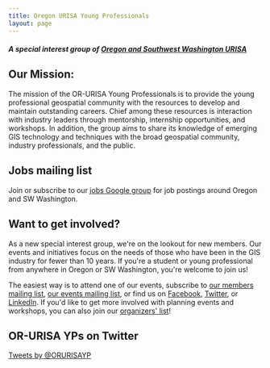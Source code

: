 ```yaml
---
title: Oregon URISA Young Professionals
layout: page
---
```


##### _A special interest group of [Oregon and Southwest Washington URISA](http://orurisa.org/)_

## Our Mission:

The mission of the OR-URISA Young Professionals is to provide the young professional geospatial community with the resources to develop and maintain outstanding careers. Chief among these resources is interaction with industry leaders through mentorship, internship opportunities, and workshops. In addition, the group aims to share its knowledge of emerging GIS technology and techniques with the broad geospatial community, industry professionals, and the public.

## Jobs mailing list

Join or subscribe to our [jobs Google group](https://groups.google.com/forum/?fromgroups=#!forum/orurisa-yp-jobs) for job postings around Oregon and SW Washington.

## Want to get involved?

As a new special interest group, we're on the lookout for new members. Our events and initiatives focus on the needs of those who have been in the GIS industry for fewer than 10 years. If you're a student or young professional from anywhere in Oregon or SW Washington, you're welcome to join us!

The easiest way is to attend one of our events, subscribe to [our members mailing list](https://groups.google.com/forum/?fromgroups#!forum/orurisayp-members), [our events mailing list](https://groups.google.com/forum/#!forum/or-urisa-yp-events), or find us on [Facebook](https://www.facebook.com/groups/or.urisa.young.professionals/), [Twitter](https://twitter.com/orurisayp), or [LinkedIn](http://www.linkedin.com/groups/URISA-Young-Professionals-4787061). If you'd like to get more involved with planning events and workshops, you can also join our [organizers' list](https://groups.google.com/forum/#!forum/or-urisa-young-professionals)!

## OR-URISA YPs on Twitter

<div id="twitter_widget">
<a class="twitter-timeline" href="https://twitter.com/ORURISAYP" data-widget-id="296503418636341248">Tweets by @ORURISAYP</a>
<script>!function(d,s,id){var js,fjs=d.getElementsByTagName(s)[0];if(!d.getElementById(id)){js=d.createElement(s);js.id=id;js.src="//platform.twitter.com/widgets.js";fjs.parentNode.insertBefore(js,fjs);}}(document,"script","twitter-wjs");</script>
</div>
